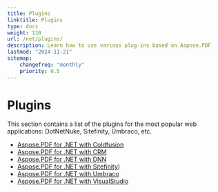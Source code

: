 ```yaml
---
title: Plugins
linktitle: Plugins
type: docs
weight: 130
url: /net/plugins/
description: Learn how to use various plug-ins based on Aspose.PDF
lastmod: "2024-11-21"
sitemap:
    changefreq: "monthly"
    priority: 0.5
---
```


# Plugins

This section contains a list of the plugins for the most popular web applications: DotNetNuke, Sitefinity, Umbraco, etc.

* [Aspose.PDF for .NET with Coldfusion](/pdf/net/aspose-pdf-net-for-coldfusion/)
* [Aspose.PDF for .NET with CRM](/pdf/net/aspose-pdf-net-for-crm/)
* [Aspose.PDF for .NET with DNN](/pdf/net/aspose-pdf-net-for-dnn/)
* [Aspose.PDF for .NET with Sitefinity](/pdf/net/aspose-pdf-net-for-sitefinity/))
* [Aspose.PDF for .NET with Umbraco](/pdf/net/aspose-pdf-net-for-umbraco/)
* [Aspose.PDF for .NET with VisualStudio](/pdf/net/aspose-pdf-net-for-visualstudio/)

